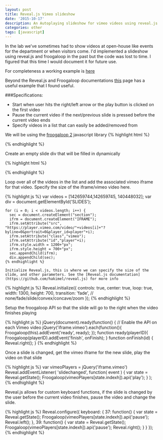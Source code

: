 ```yaml
---
layout: post
title: Reveal.js Vimeo slideshow
date: '2015-10-17'
description: An Autoplaying slideshow for vimeo videos using reveal.js
categories: other
tags: [javascript]
---
```


In the lab we've sometimes had to show videos at open-house like events for the department or when visitors come. I'd implemented a slideshow using reveal.js and froogaloop in the past but the code was lost to time. I figured that this time I would document it for future use. 

For completeness a working example is [here](https://github.com/hmazhar/vimeo_slideshow)

Beyond the Reveal.js and Froogaloop documentations [this](http://labs.funkhausdesign.com/examples/vimeo/froogaloop2-api-basics.html) page has a useful example that I found useful. 

###Specifications:
* Start when user hits the right/left arrow or the play button is clicked on the first video
* Pause the current video if the next/previous slide is pressed before the current video ends
* Specify videos in a list that can easily be added/removed from


We will be using the [froogaloop 2](https://github.com/vimeo/player-api/tree/master/javascript) javascript library
{% highlight html %}
<script src="http://a.vimeocdn.com/js/froogaloop2.min.js"></script>   
{% endhighlight %}

Create an empty slide div that will be filled in dynamically

{% highlight html %}
<div class="reveal">
    <!-- Empty slide container that will be filled in using javascript -->
    <div class="slides" id="SLIDES">
    </div>
  </div>
{% endhighlight %}


Loop over all of the videos in the list and add the associated vimeo iframe for that video. Specify the size of the iframe/vimeo video here.

{% highlight js %}
var videos = [142659744,142659745, 140448032];
    var div = document.getElementById('SLIDES');

    for (i = 0; i < videos.length; i++) { 
      sec = document.createElement("section");
      ifrm = document.createElement("IFRAME");
      ifrm.setAttribute("src", "https://player.vimeo.com/video/"+videos[i]+"?byline=0&portrait=0&player_id=player"+i);
      ifrm.setAttribute("class","vimeo");
      ifrm.setAttribute("id","player"+i);
      ifrm.style.width = 1200+"px";
      ifrm.style.height = 700+"px";
      sec.appendChild(ifrm);
      div.appendChild(sec);
    {% endhighlight %}

    Initialize Reveal.js, this is where we can specify the size of the slide, and other parameters. See the [Reveal.js documentation](https://github.com/hakimel/reveal.js) for more info

{% highlight js %}
    Reveal.initialize({
      controls: true,
      center: true,
      loop: true,
      width: 1300,
      height: 700,
      transition: 'fade', // none/fade/slide/convex/concave/zoom
    });
{% endhighlight %}

Setup the froogaloop API so that the slide will go to the right when the video finishes playing

{% highlight js %}
    jQuery(document).ready(function() {
        // Enable the API on each Vimeo video
        jQuery('iframe.vimeo').each(function(){
          Froogaloop(this).addEvent('ready', ready);
        });
        function ready(playerID){
          Froogaloop(playerID).addEvent('finish', onFinish);
        }
        function onFinish(id) {
          Reveal.right();
        }
    {% endhighlight %}  

Once a slide is changed, get the vimeo iframe for the new slide, play the video on that slide

{% highlight js %}
    var vimeoPlayers = jQuery('iframe.vimeo')
    Reveal.addEventListener( 'slidechanged', function( event ) {
      var state = Reveal.getState();
      Froogaloop(vimeoPlayers[state.indexh]).api('play');
    } );
    {% endhighlight %}

Reveal.js allows for custom keyboard functions, if the slide is changed by the user before the current video finishes, pause the video and change the slide. 

{% highlight js %}
    Reveal.configure({
      keyboard: {
        37: function() {
          var state = Reveal.getState();
          Froogaloop(vimeoPlayers[state.indexh]).api('pause');
          Reveal.left();
        },
        39: function() {
          var state = Reveal.getState();
          Froogaloop(vimeoPlayers[state.indexh]).api('pause');
          Reveal.right();
        }
      }
    });
{% endhighlight %} 